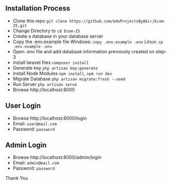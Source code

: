 ## Installation Process

- Clone this repo `git clone https://github.com/eduProjectsByAbir/Ecom-ZS.git`
- Change Directory to `cd Ecom-ZS`
- Create a database in your database server
- Copy the .env.example file Windows: `copy .env.example .env` Linux: `cp .env.example .env`
- Open .env file and add database information previously created on step-3
- install laravel files `composer install`
- Generate key `php artisan key:generate`
- Install Node Modules `npm install`, `npm run dev`
- Migrate Database `php artisan migrate:fresh --seed`
- Run Server `php artisan serve`
- Browse http://localhost:8000

## User Login
- Browse http://localhost:8000/login
- Email: `user@mail.com`
- Password: `password`

## Admin Login
- Browse http://localhost:8000/admin/login
- Email: `admin@mail.com`
- Password: `password`

Thank You